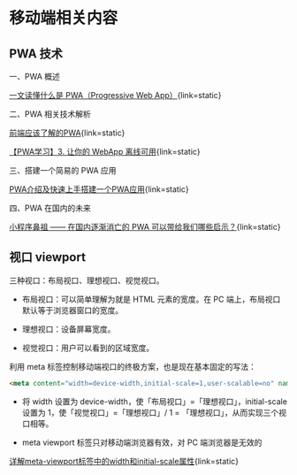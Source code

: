 # 移动端相关内容

## PWA 技术

一、PWA 概述

[一文读懂什么是 PWA（Progressive Web App）](https://blog.csdn.net/sunyctf/article/details/136003062){link=static}

二、PWA 相关技术解析

[前端应该了解的PWA](https://juejin.cn/post/6844903603967115272){link=static}

[【PWA学习】3. 让你的 WebApp 离线可用](https://www.jianshu.com/p/0121d1793d01){link=static}

三、搭建一个简易的 PWA 应用

[PWA介绍及快速上手搭建一个PWA应用](https://segmentfault.com/a/1190000014639473){link=static}

四、PWA 在国内的未来

[小程序鼻祖 —— 在国内逐渐消亡的 PWA 可以带给我们哪些启示？](https://segmentfault.com/a/1190000041729491){link=static}

## 视口 viewport

三种视口：布局视口、理想视口、视觉视口。

- 布局视口：可以简单理解为就是 HTML 元素的宽度。在 PC 端上，布局视口默认等于浏览器窗口的宽度。

- 理想视口：设备屏幕宽度。

- 视觉视口：用户可以看到的区域宽度。

利用 meta 标签控制移动端视口的终极方案，也是现在基本固定的写法：

```html
<meta content="width=device-width,initial-scale=1,user-scalable=no" name="viewport">
```

- 将 width 设置为 device-width，使「布局视口」=「理想视口」，initial-scale 设置为 1，使「视觉视口」=「理想视口」/ 1 = 「理想视口」，从而实现三个视口相等。

- meta viewport 标签只对移动端浏览器有效，对 PC 端浏览器是无效的

[详解meta-viewport标签中的width和initial-scale属性](https://blog.csdn.net/leman314/article/details/111936863){link=static}
